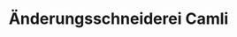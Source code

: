 ---
title: "Änderungsschneiderei Camli"
url: /hainburg/aenderungsschneiderei-camli/
shop: Schneiderei
---